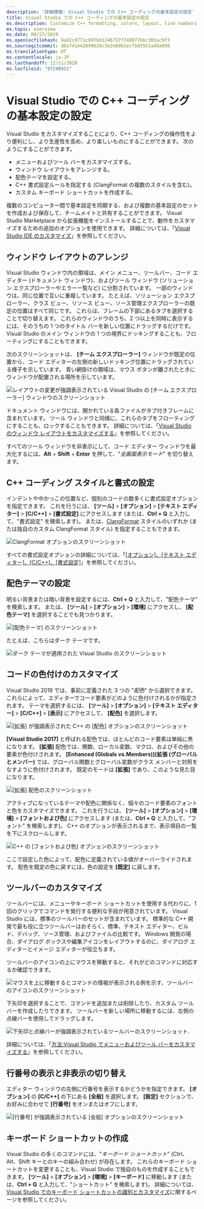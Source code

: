```yaml
---
description: '詳細情報: Visual Studio での C++ コーディングの基本設定の設定'
title: Visual Studio での C++ コーディングの基本設定の設定
ms.description: Customize C++ formatting, colors, layout, line numbers, and menus in the Visual Studio IDE.
ms.topic: overview
ms.date: 09/27/2019
ms.openlocfilehash: 9a82c0771c097bb1246737f748077bbc303ac9f3
ms.sourcegitcommit: d6af41e42699628c3e2e6063ec7b03931a49a098
ms.translationtype: HT
ms.contentlocale: ja-JP
ms.lasthandoff: 12/11/2020
ms.locfileid: "97240911"
---
```

# <a name="set-your-c-coding-preferences-in-visual-studio"></a>Visual Studio での C++ コーディングの基本設定の設定

Visual Studio をカスタマイズすることにより、C++ コーディングの操作性をより便利にし、より生産性を高め、より楽しいものにすることができます。 次のようにすることができます。

- メニューおよびツール バーをカスタマイズする。
- ウィンドウ レイアウトをアレンジする。
- 配色テーマを設定する。
- C++ 書式設定ルールを指定する (ClangFormat の複数のスタイルを含む)。
- カスタム キーボード ショートカットを作成する。

複数のコンピューター間で基本設定を同期する、および複数の基本設定のセットを作成および保存して、チームメイトと共有することができます。 Visual Studio Marketplace から拡張機能をインストールすることで、動作をカスタマイズするための追加のオプションを使用できます。 詳細については、「[Visual Studio IDE のカスタマイズ](/visualstudio/ide/personalizing-the-visual-studio-ide)」を参照してください。

## <a name="arrange-window-layout"></a>ウィンドウ レイアウトのアレンジ

Visual Studio ウィンドウ内の領域は、メイン メニュー、ツールバー、コード エディター (ドキュメント ウィンドウ)、およびツール ウィンドウ (ソリューション エクスプローラーやエラー一覧など) に分割されています。 一部のウィンドウは、同じ位置で互いに重複しています。 たとえば、ソリューション エクスプローラー、クラス ビュー、リソース ビュー、ソース管理エクスプローラーの既定の位置はすべて同じです。 これらは、フレームの下部にあるタブを選択することで切り替えます。 これらのウィンドウのうち、2 つ以上を同時に表示するには、そのうちの 1 つのタイトル バーを新しい位置にドラッグするだけです。 Visual Studio のメイン ウィンドウの 1 つの境界にドッキングすることも、フローティングにすることもできます。

次のスクリーンショットは、 **[チーム エクスプローラー]** ウィンドウが既定の位置から、コード エディターの左側の新しいドッキング位置にドラッグされている様子を示しています。 青い網掛けの領域は、マウス ボタンが離されたときにウィンドウが配置される場所を示しています。

![レイアウトの変更が強調表示されている Visual Studio の [チーム エクスプローラー] ウィンドウのスクリーンショット](media/window-layout-move-team-explorer.png)

ドキュメント ウィンドウには、開かれている各ファイルがタブ付きフレームに含まれています。 ツール ウィンドウと同様に、これらのタブをフローティングにすることも、ロックすることもできます。 詳細については、「[Visual Studio のウィンドウ レイアウトをカスタマイズする](/visualstudio/ide/customizing-window-layouts-in-visual-studio)」を参照してください。

すべてのツール ウィンドウを非表示にして、コード エディター ウィンドウを最大化するには、**Alt** + **Shift** + **Enter** を押して、"*全画面表示モード*" を切り替えます。

## <a name="set-c-coding-styles-and-formatting"></a>C++ コーディング スタイルと書式の設定

インデントや中かっこの位置など、個別のコードの数多くに書式設定オプションを指定できます。 これを行うには、 **[ツール]**  >  **[オプション]**  >  **[テキスト エディター]**  >  **[C/C++]**  >  **[書式設定]** にアクセスします (または、**Ctrl + Q** と入力して、"書式設定" を検索します)。 または、[ClangFormat](https://clang.llvm.org/docs/ClangFormat.html) スタイルのいずれか (または独自のカスタム ClangFormat スタイル) を指定することもできます。

![ClangFormat オプションのスクリーンショット](media/clang-format-ide.png)

すべての書式設定オプションの詳細については、「[[オプション]、[テキスト エディター]、[C/C++]、[書式設定]](/visualstudio/ide/reference/options-text-editor-c-cpp-formatting)」を参照してください。

## <a name="set-the-color-theme"></a>配色テーマの設定

明るい背景または暗い背景を設定するには、**Ctrl + Q** と入力して、"配色テーマ" を検索します。 または、 **[ツール]**  >  **[オプション]**  >  **[環境]** にアクセスし、 **[配色テーマ]** を選択することでも見つかります。

![[配色テーマ] のスクリーンショット](media/tools-options-color-theme.png)

たとえば、こちらはダーク テーマです。

![ダーク テーマが適用された Visual Studio のスクリーンショット](media/tools-options-dark-theme.png)

## <a name="customize-code-colorization"></a>コードの色付けのカスタマイズ

Visual Studio 2019 では、事前に定義された 3 つの "*配色*" から選択できます。 これらによって、エディターでコード要素がどのように色付けされるかが指定されます。 テーマを選択するには、 **[ツール]**  >  **[オプション]**  >  **[テキスト エディター]**  >  **[C/C++]**  >  **[表示]** にアクセスして、 **[配色]** を選択します。

![[拡張] が強調表示された C++ の [配色] オプションのスクリーンショット](media/color-schemes.png)

**[Visual Studio 2017]** と呼ばれる配色では、ほとんどのコード要素は単純に黒になります。 **[拡張]** 配色では、関数、ローカル変数、マクロ、およびその他の要素が色付けされます。 **[Enhanced (Globals vs.Members)]\(拡張 (グローバルとメンバー\)** では、グローバル関数とグローバル変数がクラス メンバーと対照をなすように色付けされます。 既定のモードは **[拡張]** であり、このような見た目になります。

![[拡張] 配色のスクリーンショット](media/color-scheme-enhanced.png)

アクティブになっているテーマや配色に関係なく、個々のコード要素のフォントと色をカスタマイズできます。 これを行うには、 **[ツール]**  >  **[オプション]**  >  **[環境]**  >  **[フォントおよび色]** にアクセスします (または、**Ctrl + Q** と入力して、"フォント" を検索します)。 C++ のオプションが表示されるまで、表示項目の一覧を下にスクロールします。

![C++ の [フォントおよび色] オプションのスクリーンショット](media/tools-options-cpp-colors.png)

ここで設定した色によって、配色に定義されている値がオーバーライドされます。 配色を既定の色に戻すには、色の設定を **[既定]** に戻します。

## <a name="customize-the-toolbars"></a>ツールバーのカスタマイズ

ツールバーには、メニューやキーボード ショートカットを使用する代わりに、1 回のクリックでコマンドを発行する便利な手段が用意されています。 Visual Studio には、標準のツールバーのセットが含まれています。 標準的な C++ 開発で最も役に立つツールバーはおそらく、標準、テキスト エディター、ビルド、デバッグ、ソース管理、およびファイルの比較です。 Windows 開発の場合、ダイアログ ボックスや編集アイコンをレイアウトするのに、ダイアログ エディターとイメージ エディターが役立ちます。

ツールバーのアイコンの上にマウスを移動すると、それがどのコマンドに対応するか確認できます。

![マウスを上に移動するとコマンドの情報が表示される例を示す、ツールバーのアイコンのスクリーンショット](media/toolbar-mouse-hover.png)

下矢印を選択することで、コマンドを追加または削除したり、カスタム ツールバーを作成したりできます。 ツールバーを新しい場所に移動するには、左側の点線バーを使用してドラッグします。

![下矢印と点線バーが強調表示されているツールバーのスクリーンショット](media/toolbar-move-edit.png).

詳細については、「[方法:Visual Studio でメニューおよびツール バーをカスタマイズする](/visualstudio/ide/how-to-customize-menus-and-toolbars-in-visual-studio)」を参照してください。

## <a name="show-or-hide-line-numbers"></a>行番号の表示と非表示の切り替え

エディター ウィンドウの左側に行番号を表示するかどうかを指定できます。 **[オプション]** の **[C/C++]** の下にある **[全般]** を選択します。 **[設定]** セクションで、お好みに合わせて **[行番号]** をオンまたはオフにします。

![[行番号] が強調表示されている [全般] オプションのスクリーンショット](media/tools-options-line-numbers.png)

## <a name="create-keyboard-shortcuts"></a>キーボード ショートカットの作成

Visual Studio の多くのコマンドには、"*キーボード ショートカット*" (Ctrl、Alt、Shift キーとのキーの組み合わせ) が存在します。 これらのキーボード ショートカットを変更することも、Visual Studio で独自のものを作成することもできます。 **[ツール]**  >  **[オプション]**  >  **[環境]**  >  **[キーボード]** に移動します (または、**Ctrl + Q** と入力して、"ショートカット" を検索します)。 詳細については、[Visual Studio でのキーボード ショートカットの識別とカスタマイズ](/visualstudio/ide/identifying-and-customizing-keyboard-shortcuts-in-visual-studio)に関するページを参照してください。

